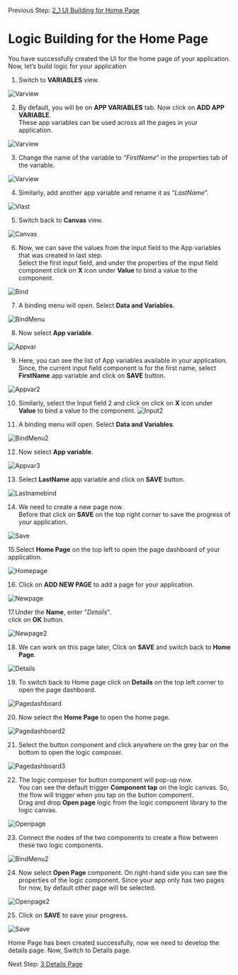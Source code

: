 Previous Step: <a href="https://github.com/SAP-samples/process-automation-enablement/blob/main/Workshops/LCNC_Roadshow%20-%20simplified/AppGyver/2%20Home%20Page/2_1%20UI%20Building/readme.md">  2_1 UI Building for Home Page</a>

# Logic Building for the Home Page

You have successfully created the UI for the home page of your application. Now, let’s build logic for your application

1. Switch to <b>VARIABLES</b> view.

![Varview](Images/23.png)

2. By default, you will be on <b>APP VARIABLES</b> tab. Now click on <b>ADD APP VARIABLE</b>.<br>
   These app variables can be used across all the pages in your application.

![Varview](Images/24.png)

3. Change the name of the variable to “<i>FirstName</i>” in the properties tab of the variable.

![Varview](Images/26.png)

4. Similarly, add another app variable and rename it as “<i>LastName</i>”.

![Vlast](Images/27.png)	
  
5. Switch back to <b>Canvas</b> view.

![Canvas](Images/25.png)

6. Now, we can save the values from the input field to the App variables that was created in last step.<br>
Select the first input field, and under the properties of the input field component click on <b>X</b> icon under <b>Value</b> to bind a value to the component.

![Bind](Images/Screenshot%202022-09-20%20at%2021.38.35.png)

7. A binding menu will open. Select <b>Data and Variables</b>.

![BindMenu](Images/Screenshot%202022-09-20%20at%2021.39.53.png)

8. Now select <b>App variable</b>.

![Appvar](Images/Screenshot%202022-09-20%20at%2021.41.30.png)

9. Here, you can see the list of App variables available in your application.<br>
 Since, the current input field component is for the first name, select <b>FirstName</b> app variable and click on <b>SAVE</b> button.

 ![Appvar2](Images/Screenshot%202022-09-20%20at%2021.52.55.png)
 
10.  Similarly, select the Input field 2 and click on click on <b>X</b> icon under <b>Value</b> to bind a value to the component.
![Input2](Images/Screenshot%202022-09-20%20at%2021.56.17.png) 

11. A binding menu will open. Select <b>Data and Variables</b>.

![BindMenu2](Images/2.png)

12. Now select <b>App variable</b>.

![Appvar3](Images/3.png)

13. Select <b>LastName</b> app variable and click on <b>SAVE</b> button.

![Lastnamebind](Images/Screenshot%202022-09-20%20at%2021.57.53.png)

14. We need to create a new page now.<br> Before that click on <b>SAVE</b> on the top right corner to
save the progress of your application.

![Save](Images/Screenshot%202022-09-28%20at%2015.41.44.png)

15.Select <b>Home Page</b> on the top left to open the page dashboard of your application.

![Homepage](Images/Screenshot%202022-09-20%20at%2022.01.58.png)

16. Click on <b>ADD NEW PAGE</b> to add a page for your application.

![Newpage](Images/Screenshot%202022-09-20%20at%2022.05.20.png)

17.Under the <b>Name</b>, enter "<i>Details</i>".<br>
 click on <b>OK</b> button.

 ![Newpage2](Images/Screenshot%202022-09-20%20at%2022.10.26.png)

18. We can work on this page later, Click on <b>SAVE</b> and switch back to <b>Home Page</b>.

![Details](Images/Screenshot%202022-09-20%20at%2022.12.10.png)

19. To switch back to Home page click on <b>Details</b> on the top left corner to open the page dashboard.

![Pagedashboard](Images/Screenshot%202022-09-20%20at%2022.16.30.png)

20. Now select the <b>Home Page</b> to open the home page.

![Pagedashboard2](Images/Screenshot%202022-09-20%20at%2022.17.32.png)

21. Select the button component and click anywhere on the grey bar on the bottom to open the logic composer.

![Pagedashboard3](Images/Screenshot%202022-09-20%20at%2022.20.36.png)

22. The logic composer for button component will pop-up now.<br> You can see the default trigger <b>Component tap</b> on the logic canvas. So, the flow will trigger when you tap on the button component.<br>
Drag and drop <b>Open page</b> logic from the logic component library to the logic canvas.

![Openpage](Images/Screenshot%202022-09-20%20at%2022.22.39.png)

23. Connect the nodes of the two components to create a flow between these two logic components.

![BindMenu2](Images/Screenshot%202022-09-20%20at%2022.27.12.png)

24. Now select <b>Open Page</b> component. On right-hand side you can see the properties of the logic
component. Since your app only has two pages for now, by default other page will be selected.

![Openpage2](Images/Screenshot%202022-09-20%20at%2022.29.29.png)

25. Click on <b>SAVE</b> to save your progress.

![Save](Images/Screenshot%202022-09-20%20at%2022.31.51.png)


Home Page has been created successfully, now we need to develop the details page. Now, Switch to Details page.

Next Step: <a href="https://github.com/SAP-samples/process-automation-enablement/blob/main/Workshops/LCNC_Roadshow%20-%20simplified/AppGyver/3%20Details%20Page/readme.md">3 Details Page</a>

		
	
	
		


		



		
	
	
		
 
 


		
	
	
		

		
	
	
		

		
	
	
		
	
		
	
		


		
	
	
		
